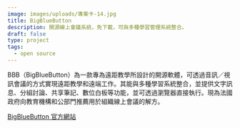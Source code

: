 ```yaml
---
image: images/uploads/專案卡-14.jpg
title: BigBlueButton
description: 開源線上會議系統，免下載，可與多種學習管理系統整合。
draft: false
type: project
tags:
  - open source
---
```

BBB（BigBlueButton）為一款專為遠距教學所設計的開源軟體，可透過音訊／視訊會議的方式實現遠距教學和遠端工作。其能與多種學習系統整合，並提供文字訊息、分組討論、共享筆記、數位白板等功能，並可透過瀏覽器直接執行。現為法國政府向教育機構和公部門推薦用於組織線上會議的解方。

[BigBlueButton 官方網站](https://bigbluebutton.org/)
